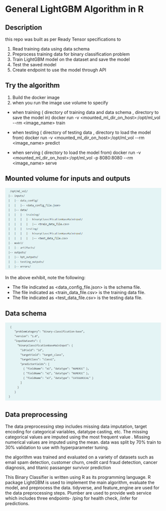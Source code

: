 # General LightGBM Algorithm in R

## Description 
this repo was built as per Ready Tensor specifications to

1. Read training data using data schema
2. Preprocess training data for binary classification problem
3. Train LightGBM model on the dataset and save the model
4. Test the saved model
5. Create endpoint to use the model through API


## Try the algorithm
1. Build the docker image
2. when you run the image use volume to specify
* when training ( directory of training data and data schema , directory to save the model in)
docker run -v <mounted_ml_dir_on_host>:/opt/ml_vol --rm <image_name> train

* when testing  ( directory of testing data , directory to load the model from)
docker run -v <mounted_ml_dir_on_host>:/opt/ml_vol --rm <image_name> predict

* when serving  ( directory to load the model from)
docker run -v <mounted_ml_dir_on_host>:/opt/ml_vol -p 8080:8080 --rm <image_name> serve

## Mounted volume for inputs and outputs
![plot](https://github.com/AhmedElgahama/test/blob/main/schema.PNG)

In the above exhibit, note the following:
* The file indicated as <data_config_file.json> is the schema file.
* The file indicated as <train_data_file.csv> is the training data file.
* The file indicated as <test_data_file.csv> is the testing data file.

## Data schema

![plot2](https://github.com/AhmedElgahama/test/blob/main/Capture2.PNG)

## Data preprocessing
The data preprocessing step includes missing data imputation, target encoding for categorical variables, 
datatype casting, etc. The missing categorical values are imputed using the most frequent value . Missing numerical values are imputed using the mean. 
data was split by 70% train to 30% validation to use with hyperparameter tuning.

the algorithm was trained and evaluated on a variety of datasets such as email spam detection, customer churn, credit card fraud detection, 
cancer diagnosis, and titanic passanger survivor prediction

This Binary Classifier is written using R as its programming language. R package LightGBM is used to implement the main algorithm, 
evaluate the model, and preprocess the data. tidyverse, and feature_engine are used for the data preprocessing steps. 
Plumber are used to provide web service which includes three endpoints- /ping for health check, 
/infer for predictions.
